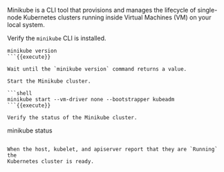 Minikube is a CLI tool that provisions and manages the lifecycle of single-node
Kubernetes clusters running inside Virtual Machines (VM) on your local system.

Verify the `minikube` CLI is installed.

```shell
minikube version
```{{execute}}

Wait until the `minikube version` command returns a value.

Start the Minikube cluster.

```shell
minikube start --vm-driver none --bootstrapper kubeadm
```{{execute}}

Verify the status of the Minikube cluster.

```
minikube status
```{{execute}}

When the host, kubelet, and apiserver report that they are `Running` the
Kubernetes cluster is ready.
